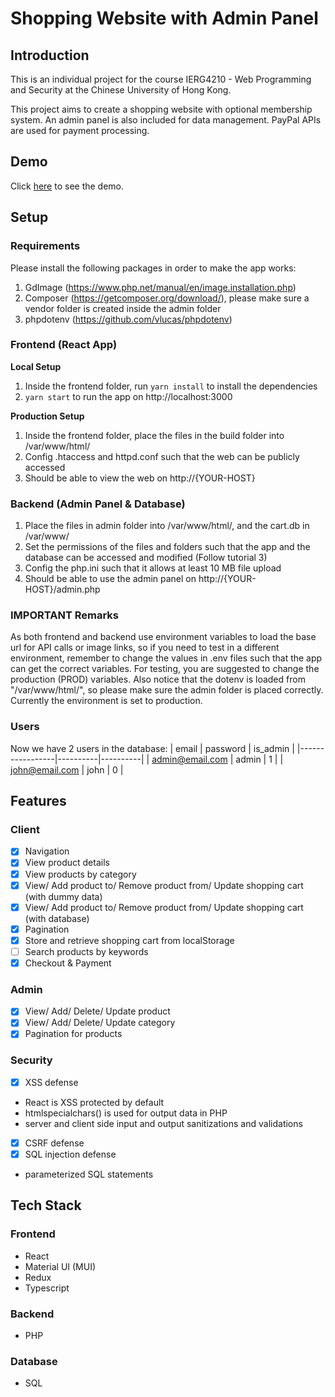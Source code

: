 # Shopping Website with Admin Panel

## Introduction

This is an individual project for the course IERG4210 - Web Programming and Security at the Chinese University of Hong Kong.

This project aims to create a shopping website with optional membership system. An admin panel is also included for data management. PayPal APIs are used for payment processing.

## Demo

Click [here](https://youtu.be/WZ5-fVwGYG4) to see the demo.

## Setup

### Requirements

Please install the following packages in order to make the app works:

1. GdImage (https://www.php.net/manual/en/image.installation.php)
2. Composer (https://getcomposer.org/download/), please make sure a vendor folder is created inside the admin folder
3. phpdotenv (https://github.com/vlucas/phpdotenv)

### Frontend (React App)

**Local Setup**

1. Inside the frontend folder, run `yarn install` to install the dependencies
2. `yarn start` to run the app on http://localhost:3000

**Production Setup**

1. Inside the frontend folder, place the files in the build folder into /var/www/html/
2. Config .htaccess and httpd.conf such that the web can be publicly accessed
3. Should be able to view the web on http://{YOUR-HOST}

### Backend (Admin Panel & Database)

1. Place the files in admin folder into /var/www/html/, and the cart.db in /var/www/
2. Set the permissions of the files and folders such that the app and the database can be accessed and modified (Follow tutorial 3)
3. Config the php.ini such that it allows at least 10 MB file upload
4. Should be able to use the admin panel on http://{YOUR-HOST}/admin.php

### IMPORTANT Remarks

As both frontend and backend use environment variables to load the base url for API calls or image links, so if you need to test in a different environment, remember to change the values in .env files such that the app can get the correct variables. For testing, you are suggested to change the production (PROD) variables. Also notice that the dotenv is loaded from "/var/www/html/", so please make sure the admin folder is placed correctly. Currently the environment is set to production.

### Users

Now we have 2 users in the database:
| email | password | is_admin |
|-----------------|----------|----------|
| admin@email.com | admin | 1 |
| john@email.com | john | 0 |

## Features

### Client

- [x] Navigation
- [x] View product details
- [x] View products by category
- [x] View/ Add product to/ Remove product from/ Update shopping cart (with dummy data)
- [x] View/ Add product to/ Remove product from/ Update shopping cart (with database)
- [x] Pagination
- [x] Store and retrieve shopping cart from localStorage
- [ ] Search products by keywords
- [x] Checkout & Payment

### Admin

- [x] View/ Add/ Delete/ Update product
- [x] View/ Add/ Delete/ Update category
- [x] Pagination for products

### Security

- [x] XSS defense
- React is XSS protected by default
- htmlspecialchars() is used for output data in PHP
- server and client side input and output sanitizations and validations
- [x] CSRF defense
- [x] SQL injection defense
- parameterized SQL statements

## Tech Stack

### Frontend

- React
- Material UI (MUI)
- Redux
- Typescript

### Backend

- PHP

### Database

- SQL
